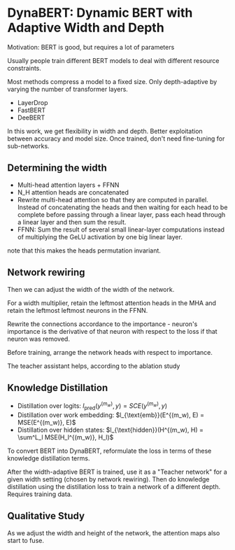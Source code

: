 # DynaBERT: Dynamic BERT with Adaptive Width and Depth

Motivation: BERT is good, but requires a lot of parameters

Usually people train different BERT models to deal with different resource constraints.

Most methods compress a model to a fixed size. Only depth-adaptive by varying the number of transformer layers.

 - LayerDrop
 - FastBERT
 - DeeBERT

In this work, we get flexibility in width and depth. Better exploitation between accuracy and model size. Once trained, don't need fine-tuning for sub-networks.

## Determining the width

 - Multi-head attention layers + FFNN
 - N_H attention heads are concatenated
 - Rewrite multi-head attention so that they are computed in parallel. Instead of concatenating the heads and then waiting for each head to be complete before passing through a linear layer, pass each head through a linear layer and then sum the result.
 - FFNN: Sum the result of several small linear-layer computations instead of multiplying the GeLU activation by one big linear layer.


note that this makes the heads permutation invariant.

## Network rewiring
Then we can adjust the width of the width of the network.

For a width multiplier, retain the leftmost attention heads in the MHA and retain the leftmost leftmost neurons in the FFNN.

Rewrite the connections accordance to the importance - neuron's importance is the derivative of that neuron with respect to the loss if that neuron was removed.

Before training, arrange the network heads with respect to importance.

The teacher assistant helps, according to the ablation study

## Knowledge Distillation

 - Distillation over logits: $l_{\text{pred}}(y^{(m_w)}, y) = SCE(y^{(m_w)}, y)$
 - Distillation over work embedding: $l_{\text{emb}}(E^{(m_w), E) = MSE(E^{(m_w)}, E)$
 - Distillation over hidden states: $l_{\text{hidden}}(H^{(m_w), H) = \sum^L_l MSE(H_l^{(m_w)}, H_l)$

To convert BERT into DynaBERT, reformulate the loss in terms of these knowledge distillation terms.

After the width-adaptive BERT is trained, use it as a "Teacher network" for a given width setting (chosen by network rewiring). Then do knowledge distillation using the distillation loss to train a network of a different depth. Requires training data.

## Qualitative Study

As we adjust the width and height of the network, the attention maps also start to fuse.



